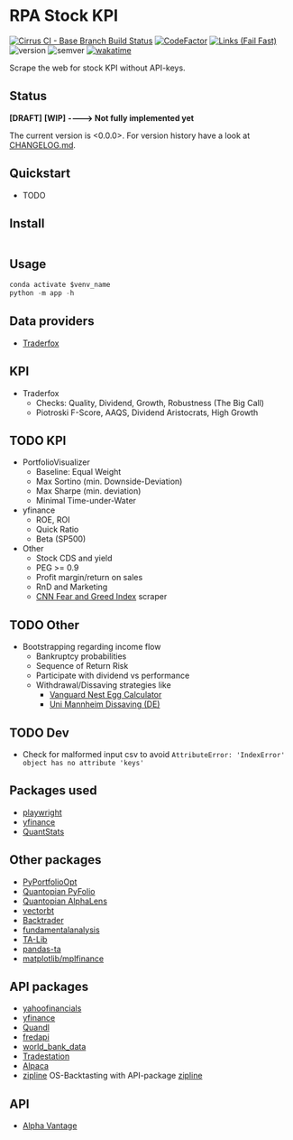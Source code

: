 RPA Stock KPI
===

[![Cirrus CI - Base Branch Build Status](https://img.shields.io/cirrus/github/qte77/scrape-stock-kpi?logo=Cirrus-ci)](https://cirrus-ci.com/github/gte77/scrape-stock-kpi)
[![CodeFactor](https://www.codefactor.io/repository/github/qte77/scrape-stock-kpi/badge)](https://www.codefactor.io/repository/github/qte77/scrape-stock-kpi)
[![Links (Fail Fast)](https://github.com/qte77/scrape-stock-kpi/actions/workflows/links-fail-fast.yml/badge.svg)](https://github.com/qte77/scrape-stock-kpi/actions/workflows/links-fail-fast.yml)
![version](https://img.shields.io/badge/version-3.2.0-blue)
![semver](https://img.shields.io/badge/semver-2.0.0-blue)
[![wakatime](https://wakatime.com/badge/user/2955a10c-2c10-4666-a24d-1313cab9be94/project/6b092b0b-c3b5-4b4c-8907-b30732336290.svg)](https://wakatime.com/badge/user/2955a10c-2c10-4666-a24d-1313cab9be94/project/6b092b0b-c3b5-4b4c-8907-b30732336290)

Scrape the web for stock KPI without API-keys.

Status
---

**[DRAFT]** **[WIP]** **----> Not fully implemented yet**

The current version is <0.0.0>. For version history have a look at [CHANGELOG.md](./CHANGELOG.md).

Quickstart
---

* TODO <!-- `make run_all` -->

<!--
TOC
---

* [Usage](#usage-)
* [Install](#install-)
* [Reason](#reason-)
* [Purpose](#purpose-)
* [Paradigms](#paradigms-)
* [App Structure](#app-structure-)
* [App Details](#app-details-)
* [TODO](#todo-)
* [Inspirations](#inspirations-)
* [Rescources](#resources-)

Usage [↑](#rpa-stock-kpi)
---

-->

Install
---

```python

```

Usage
---

```python
conda activate $venv_name
python -m app -h
```

Data providers
---

* [Traderfox](https://aktie.traderfox.com)

KPI
---

* Traderfox
  * Checks: Quality, Dividend, Growth, Robustness (The Big Call)
  * Piotroski F-Score, AAQS, Dividend Aristocrats, High Growth

TODO KPI
---

* PortfolioVisualizer
  * Baseline: Equal Weight
  * Max Sortino (min. Downside-Deviation)
  * Max Sharpe (min. deviation)
  * Minimal Time-under-Water
* yfinance
  * ROE, ROI
  * Quick Ratio
  * Beta (SP500)
* Other
  * Stock CDS and yield
  * PEG >= 0.9
  * Profit margin/return on sales
  * RnD and Marketing
  * [CNN Fear and Greed Index](https://edition.cnn.com/markets/fear-and-greed) scraper

TODO Other
---

* Bootstrapping regarding income flow
  * Bankruptcy probabilities
  * Sequence of Return Risk
  * Participate with dividend vs performance
  * Withdrawal/Dissaving strategies like
    * [Vanguard Nest Egg Calculator](https://www.vanguard.com/nesteggcalculator)
    * [Uni Mannheim Dissaving (DE)](https://www.behavioral-finance.de/kopie-von-risiko-tool-risktool)

TODO Dev
---

* Check for malformed input csv to avoid `AttributeError: 'IndexError' object has no attribute 'keys'`

Packages used
---

* [playwright](https://pypi.org/project/playwright/)
* [yfinance](https://pypi.org/project/yfinance/)
* [QuantStats](https://pypi.org/project/yfinance/)

Other packages
---

* [PyPortfolioOpt](https://pypi.org/project/pyportfolioopt/)
* [Quantopian PyFolio](https://pypi.org/project/pyfolio)
* [Quantopian AlphaLens](https://quantopian.github.io/alphalens)
* [vectorbt](https://vectorbt.dev)
* [Backtrader](https://www.backtrader.com/)
* [fundamentalanalysis](https://pypi.org/project/fundamentalanalysis/)
* [TA-Lib](http://ta-lib.github.io/ta-lib-python)
* [pandas-ta](https://twopirllc.github.io/pandas-ta/)
* [matplotlib/mplfinance](https://github.com/matplotlib/mplfinance)

API packages
---

* [yahoofinancials](https://pypi.org/project/yahoofinancials/)
* [yfinance](https://pypi.org/project/yfinance)
* [Quandl](https://pypi.org/project/world-bank-data/)
* [fredapi](https://pypi.org/project/world-bank-data/)
* [world_bank_data](https://pypi.org/project/world-bank-data/)
* [Tradestation]( https://www.tradestation.com)
* [Alpaca](https://alpaca.markets)
* [zipline](https://zipline.io/) OS-Backtasting with API-package [zipline]( https://pypi.org/project/zipline)

API
---

* [Alpha Vantage](https://www.alphavantage.co/documentation/)
